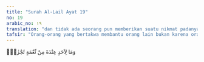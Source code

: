 ```yaml
---
title: "Surah Al-Lail Ayat 19"
no: 19
arabic_no: ١٩
translation: "dan tidak ada seorang pun memberikan suatu nikmat padanya yang harus dibalasnya,"
tafsir: "Orang-orang yang bertakwa membantu orang lain bukan karena orang itu berjasa kepadanya yang karena itu ia perlu membalasnya. Ia membantu orang itu semata-mata karena mengharapkan rida dan surga Allah di akhirat."
---
```

وَمَا لِاَحَدٍ عِنْدَهٗ مِنْ نِّعْمَةٍ تُجْزٰىٓۙ